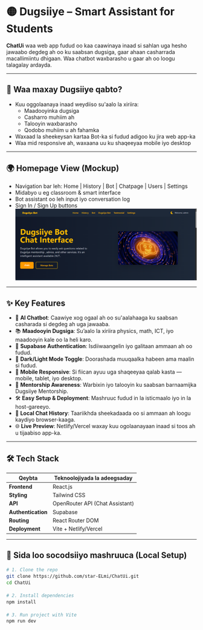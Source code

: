 # 🟡 Dugsiiye – Smart Assistant for Students

**ChatUi** waa web app fudud oo kaa caawinaya inaad si sahlan uga hesho jawaabo degdeg ah oo ku saabsan dugsiga, gaar ahaan casharrada macallimiintu dhigaan. Waa chatbot waxbarasho u gaar ah oo loogu talagalay ardayda.

---

## 🧠 Waa maxay Dugsiiye qabto?

- Kuu oggolaanaya inaad weydiiso su'aalo la xiriira:
  - Maadooyinka dugsiga
  - Casharro muhiim ah
  - Talooyin waxbarasho
  - Qodobo muhiim u ah fahamka
- Waxaad la sheekeysan kartaa Bot-ka si fudud adigoo ku jira web app-ka
- Waa mid responsive ah, waxaana uu ku shaqeeyaa mobile iyo desktop

---

## 🌍 Homepage View (Mockup)

- Navigation bar leh: Home | History | Bot | Chatpage | Users | Settings
- Midabyo u eg classroom & smart interface
- Bot assistant oo leh input iyo conversation log
- Sign In / Sign Up buttons  
![alt text](image-1.png)

---

## ✨ Key Features

- 🤖 **AI Chatbot**: Caawiye xog ogaal ah oo su'aalahaaga ku saabsan casharada si degdeg ah uga jawaaba.
- 📚 **Maadooyin Dugsiga**: Su’aalo la xiriira physics, math, ICT, iyo maadooyin kale oo la heli karo.
- 🔐 **Supabase Authentication**: Isdiiwaangelin iyo galitaan ammaan ah oo fudud.
- 🌙 **Dark/Light Mode Toggle**: Doorashada muuqaalka habeen ama maalin si fudud.
- 📱 **Mobile Responsive**: Si fiican ayuu uga shaqeeyaa qalab kasta — mobile, tablet, iyo desktop.
- 🧠 **Mentorship Awareness**: Warbixin iyo talooyin ku saabsan barnaamijka Dugsiiye Mentorship.
- 🛠️ **Easy Setup & Deployment**: Mashruuc fudud in la isticmaalo iyo in la host-gareeyo.
- 🧩 **Local Chat History**: Taariikhda sheekadaada oo si ammaan ah loogu kaydiyo browser-kaaga.
- 🌐 **Live Preview**: Netlify/Vercel waxay kuu ogolaanayaan inaad si toos ah u tijaabiso app-ka.

---

## 🛠️ Tech Stack

| Qeybta            | Teknoolojiyada la adeegsaday           |
|-------------------|----------------------------------------|
| **Frontend**      | React.js                               |
| **Styling**       | Tailwind CSS                           |
| **API**           | OpenRouter API (Chat Assistant)        |
| **Authentication**| Supabase                               |
| **Routing**       | React Router DOM                       |
| **Deployment**    | Vite + Netlify/Vercel                  |

---

## 🔧 Sida loo socodsiiyo mashruuca (Local Setup)

```bash
# 1. Clone the repo
git clone https://github.com/star-ELmi/ChatUi.git
cd ChatUi

# 2. Install dependencies
npm install

# 3. Run project with Vite
npm run dev
